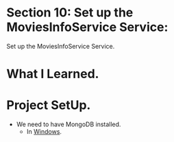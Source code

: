 # Section 10: Set up the MoviesInfoService Service: 

Set up the MoviesInfoService Service.

# What I Learned.

# Project SetUp.

- We need to have MongoDB installed.
    - In [Windows](https://www.mongodb.com/docs/manual/tutorial/install-mongodb-on-windows/).
